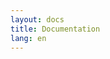 ```yaml
---
layout: docs
title: Documentation
lang: en
---
```


<script>
	window.location.replace("./waw/installation/");
</script>
